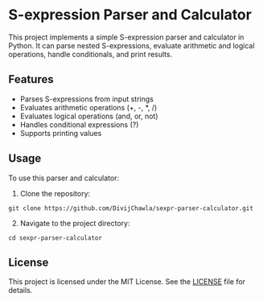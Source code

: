 # S-expression Parser and Calculator

This project implements a simple S-expression parser and calculator in Python. It can parse nested S-expressions, evaluate arithmetic and logical operations, handle conditionals, and print results.

## Features
- Parses S-expressions from input strings
- Evaluates arithmetic operations (+, -, *, /)
- Evaluates logical operations (and, or, not)
- Handles conditional expressions (?)
- Supports printing values

## Usage
To use this parser and calculator:
1. Clone the repository:
~~~
git clone https://github.com/DivijChawla/sexpr-parser-calculator.git
~~~
2. Navigate to the project directory:
~~~
cd sexpr-parser-calculator
~~~

## License
This project is licensed under the MIT License. See the [LICENSE](LICENSE) file for details.


